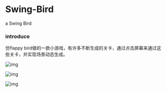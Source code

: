 # Swing-Bird
a Swing Bird

### introduce

仿flappy bird做的一款小游戏，有许多不断生成的关卡，通过点击屏幕来通过这些关卡，并实现场景动态生成。

![img](http://bruceqi93.github.io/assets/img/SwingBird/main01.png)

![img](http://bruceqi93.github.io/assets/img/SwingBird/main02.png)

![img](http://bruceqi93.github.io/assets/img/SwingBird/main03.png)
